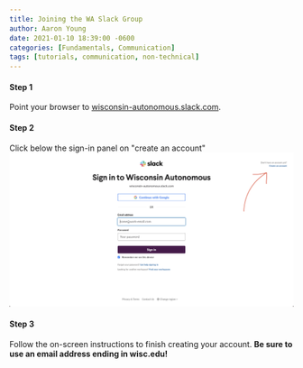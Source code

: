 ```yaml
---
title: Joining the WA Slack Group
author: Aaron Young
date: 2021-01-10 18:39:00 -0600
categories: [Fundamentals, Communication]
tags: [tutorials, communication, non-technical]
---
```


#### Step 1
Point your browser to [wisconsin-autonomous.slack.com](https://wisconsin-autonomous.slack.com/).

#### Step 2
Click below the sign-in panel on "create an account"
![The link should be located here](/assets/img/fundamentals/slack_signup.png)

#### Step 3
Follow the on-screen instructions to finish creating your account. **Be sure to use an email address ending in wisc.edu!**